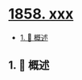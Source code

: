 # [1858. xxx](https://github.com/Tdahuyou/TNotes.leetcode/tree/main/notes/1858.%20xxx)

<!-- region:toc -->

- [1. 📝 概述](#1--概述)

<!-- endregion:toc -->

## 1. 📝 概述
